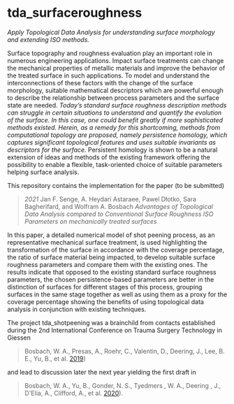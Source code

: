 # tda_surfaceroughness
_Apply Topological Data Analysis for understanding surface morphology and extending ISO methods._

Surface topography and roughness evaluation play an important role in numerous engineering applications. Impact surface treatments can change the mechanical properties of metallic materials and improve the behavior of the treated surface in such applications. To model and understand the interconnections of these factors with the change of the surface morphology, suitable mathematical descriptors which are powerful enough to describe the relationship between process parameters and the surface state are needed. _Today’s standard surface roughness description methods can struggle in certain situations to understand and quantify the evolution of the surface. In this case, one could benefit greatly if more sophisticated methods existed. Herein, as a remedy for this shortcoming, methods from computational topology are proposed, namely persistence homology, which captures significant topological features and uses suitable invariants as descriptors for the surface._ Persistent homology is shown to be a natural extension of ideas and methods of the existing framework offering the possibility to enable a flexible, task-oriented choice of suitable parameters helping surface analysis. 

This repository contains the implementation for the paper (to be submitted) 
>*2021* Jan F. Senge, A. Heydari Astaraee, Pawel Dłotko, Sara Bagherifard, and Wolfram A. Bosbach _Advantages of Topological Data Analysis compared to Conventional Surface Roughness ISO Parameters on mechanically treated surfaces_ 

In this paper, a detailed numerical model of shot peening process, as an representative mechanical surface treatment, is used highlighting the transformation of the surface in accordance with the coverage percentage, the ratio of surface material being impacted, to develop suitable surface roughness parameters and compare them with the existing ones. The results indicate that opposed to the existing standard surface roughness parameters, the chosen persistence-based parameters are better in the distinction of surfaces for different stages of this process, grouping surfaces in the same stage together as well as using them as a proxy for the coverage percentage showing the benefits of using topological data analysis in conjunction with existing techniques.

The project tda_shotpeening was a brainchild from contacts established during the 2nd International Conference on Trauma Surgery Technology in Giessen 
> Bosbach, W. A., Presas, A., Roehr, C., Valentin, D., Deering, J., Lee, B. E., Yu, B., et al. [2019](https://doi.org/10.17863/CAM.45844))

and lead to discussion later the next year yielding the first draft in 
> Bosbach, W. A., Yu, B., Gonder, N. S., Tyedmers , W. A., Deering , J., D'Elia, A., Clifford, A., et al. [2020](https://www.repository.cam.ac.uk/handle/1810/313451)).
